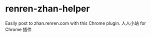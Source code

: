 renren-zhan-helper
==================

Easily post to zhan.renren.com with this Chrome plugin. 人人小站 for Chrome 插件